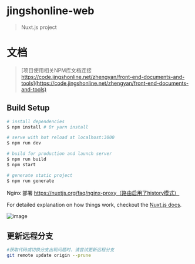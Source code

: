 # jingshonline-web

> Nuxt.js project

# 文档

> [项目使用相关NPM库文档连接 https://code.jingshonline.net/zhengyan/front-end-documents-and-tools](https://code.jingshonline.net/zhengyan/front-end-documents-and-tools)

## Build Setup

``` bash
# install dependencies
$ npm install # Or yarn install

# serve with hot reload at localhost:3000
$ npm run dev

# build for production and launch server
$ npm run build
$ npm start

# generate static project
$ npm run generate
```

Nginx 部署 https://nuxtjs.org/faq/nginx-proxy（路由启用了history模式）

For detailed explanation on how things work, checkout the [Nuxt.js docs](https://github.com/nuxt/nuxt.js).

![image](https://code.jingshonline.net/jingshonline/frontend/jingshonline-web/raw/master/code.jpg)

## 更新远程分支






```bash
#获取代码或切换分支出现问题时，请尝试更新远程分支
git remote update origin --prune
```

